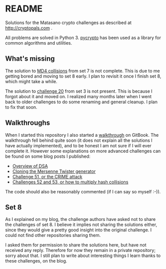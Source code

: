 # README #

Solutions for the Matasano crypto challenges as described at http://cryptopals.com .

All problems are solved in Python 3. [pycrypto](https://pypi.python.org/pypi/pycrypto) has been used
as a library for common algorithms and utilities. 

## What's missing

The solution to [MD4 collisions](http://cryptopals.com/sets/7/challenges/55) from set 7 is not complete.
This is due to me getting bored and moving to set 8 early. I plan to revisit it once I finish set 8, which
might take a while.

The solution to [challenge 20](http://cryptopals.com/sets/3/challenges/20) from set 3 is not present. This is
because I forgot about it and moved on. I realized many months later when I went back to older challenges to
do some renaming and general cleanup. I plan to fix that soon.

## Walkthroughs

When I started this repository I also started a [walkthrough](https://www.gitbook.com/book/shainer/matasano-crypto-challenges-walkthrough/details) on
GitBook. The walkthrough fell behind quite soon (it does not explain all the solutions I have actually implemented), and to be honest I am not sure
if I will ever complete it. However some explanations on more advanced challenges can be found on some blog posts I published:

- [Overview of DSA](https://shainer.github.io/crypto/python/matasano/2016/10/07/dsa.html)
- [Cloning the Mersenne Twister generator](https://shainer.github.io/crypto/python/matasano/random/2016/10/27/mersenne-twister-p2.html)
- [Challenge 51, or the CRIME attack](https://shainer.github.io/crypto/2017/01/02/crime-attack.html)
- [Challenges 52 and 53, or how to multiply hash collisions](https://shainer.github.io/crypto/2017/01/22/multiplying-hash-collisions.html)

The code should also be reasonably commented (if I can say so myself :-)).

## Set 8

As I explained on my blog, the challenge authors have asked not to share the challenges of set 8. I believe it implies not sharing the
solutions either, since they would give a pretty good insight into the original challenge. I could not find other repositories sharing them.

I asked them for permission to share the solutions here, but have not received any reply. Therefore for now they remain in a private repository;
sorry about that. I still plan to write about interesting things I learn thanks to these challenges, on the blog.
